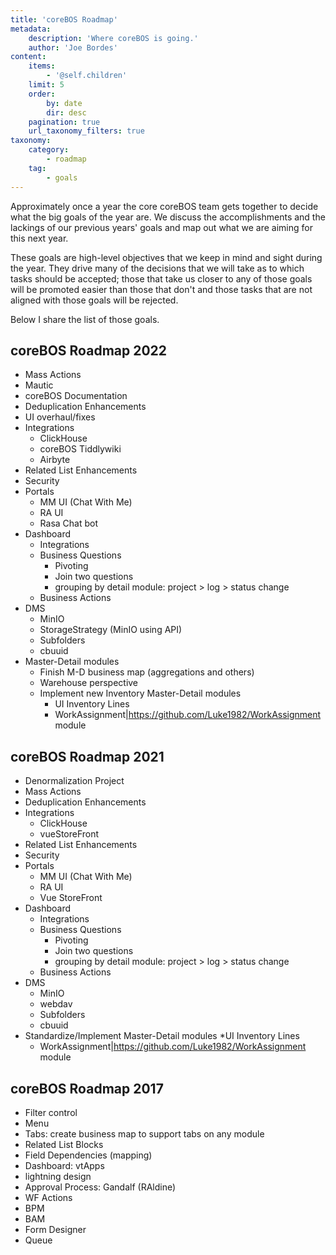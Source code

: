 ```yaml
---
title: 'coreBOS Roadmap'
metadata:
    description: 'Where coreBOS is going.'
    author: 'Joe Bordes'
content:
    items:
        - '@self.children'
    limit: 5
    order:
        by: date
        dir: desc
    pagination: true
    url_taxonomy_filters: true
taxonomy:
    category:
        - roadmap
    tag:
        - goals
---
```


Approximately once a year the core coreBOS team gets together to decide what the big goals of the year are. We discuss the accomplishments and the lackings of our previous years' goals and map out what we are aiming for this next year.

These goals are high-level objectives that we keep in mind and sight during the year. They drive many of the decisions that we will take as to which tasks should be accepted; those that take us closer to any of those goals will be promoted easier than those that don't and those tasks that are not aligned with those goals will be rejected.

Below I share the list of those goals.

## coreBOS Roadmap 2022

* Mass Actions
* Mautic
* coreBOS Documentation
* Deduplication Enhancements
* UI overhaul/fixes
* Integrations
  * ClickHouse
  * coreBOS Tiddlywiki
  * Airbyte
* Related List Enhancements
* Security
* Portals
  * MM UI (Chat With Me)
  * RA UI
  * Rasa Chat bot
* Dashboard
  * Integrations
  * Business Questions
    * Pivoting
    * Join two questions
    * grouping by detail module: project > log > status change
  * Business Actions
* DMS
  * MinIO
  * StorageStrategy (MinIO using API)
  * Subfolders
  * cbuuid
* Master-Detail modules
  * Finish M-D business map (aggregations and others)
  * Warehouse perspective
  * Implement new Inventory Master-Detail modules
    * UI Inventory Lines
    * WorkAssignment|https://github.com/Luke1982/WorkAssignment module

## coreBOS Roadmap 2021

* Denormalization Project
* Mass Actions
* Deduplication Enhancements
* Integrations
  * ClickHouse
  * vueStoreFront
* Related List Enhancements
* Security
* Portals
  * MM UI (Chat With Me)
  * RA UI
  * Vue StoreFront
* Dashboard
  * Integrations
  * Business Questions
    * Pivoting
    * Join two questions
    * grouping by detail module: project > log > status change
  * Business Actions
* DMS
  * MinIO
  * webdav
  * Subfolders
  * cbuuid
* Standardize/Implement Master-Detail modules
  *UI Inventory Lines
  * WorkAssignment|https://github.com/Luke1982/WorkAssignment module

## coreBOS Roadmap 2017

* Filter control
* Menu
* Tabs: create business map to support tabs on any module
* Related List Blocks
* Field Dependencies (mapping)
* Dashboard: vtApps
* lightning design
* Approval Process: Gandalf (RAldine)
* WF Actions
* BPM
* BAM
* Form Designer
* Queue
